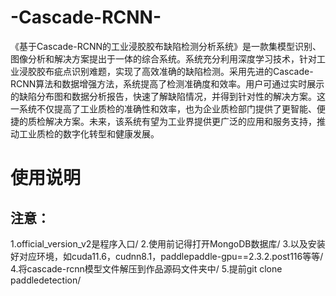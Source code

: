 # -Cascade-RCNN-
《基于Cascade-RCNN的工业浸胶胶布缺陷检测分析系统》是一款集模型识别、图像分析和解决方案提出于一体的综合系统。系统充分利用深度学习技术，针对工业浸胶胶布疵点识别难题，实现了高效准确的缺陷检测。采用先进的Cascade-RCNN算法和数据增强方法，系统提高了检测准确度和效率。用户可通过实时展示的缺陷分布图和数据分析报告，快速了解缺陷情况，并得到针对性的解决方案。这一系统不仅提高了工业质检的准确性和效率，也为企业质检部门提供了更智能、便捷的质检解决方案。未来，该系统有望为工业界提供更广泛的应用和服务支持，推动工业质检的数字化转型和健康发展。

# 使用说明
## 注意：
1.official_version_v2是程序入口/
2.使用前记得打开MongoDB数据库/
3.以及安装好对应环境，如cuda11.6，cudnn8.1，paddlepaddle-gpu==2.3.2.post116等等/
4.将cascade-rcnn模型文件解压到作品源码文件夹中/
5.提前git clone paddledetection/
